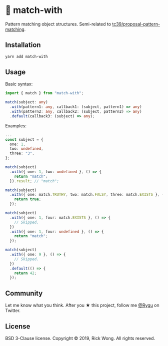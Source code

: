 # 🧩 match-with

Pattern matching object structures. Semi-related to [tc39/proposal-pattern-matching](https://github.com/tc39/proposal-pattern-matching).

## Installation

```bash
yarn add match-with
```

## Usage

Basic syntax:

```ts
import { match } from "match-with";

match(subject: any)
  .with(pattern1: any, callback1: (subject, pattern1) => any)
  .with(pattern2: any, callback2: (subject, pattern2) => any)
  .default(callback3: (subject) => any);
```

Examples:

```ts
...
const subject = {
  one: 1,
  two: undefined,
  three: "3",
};

match(subject)
  .with({ one: 1, two: undefined }, () => {
    return "match";
  }).result; // "match";

match(subject)
  .with({ one: match.TRUTHY, two: match.FALSY, three: match.EXISTS }, () => {
    return true;
  });

match(subject)
  .with({ one: 1, four: match.EXISTS }, () => {
    // Skipped.
  })
  .with({ one: 1, four: undefined }, () => {
    return "match";
  });

match(subject)
  .with({ one: 9 }, () => {
    // Skipped.
  })
  .default(() => {
    return 42;
  });
```

## Community

Let me know what you think. After you ★ this project, follow me [@Rygu](https://twitter.com/rygu) on Twitter.

## License

BSD 3-Clause license. Copyright © 2019, Rick Wong. All rights reserved.
